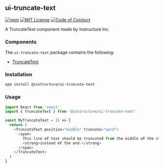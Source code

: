 ## ui-truncate-text

[![npm][npm]][npm-url]
[![MIT License][license-badge]][license]
[![Code of Conduct][coc-badge]][coc]

A TruncateText component made by Instructure Inc.

### Components

The `ui-truncate-text` package contains the following:

- [TruncateText](#TruncateText)

### Installation

```sh
npm install @instructure/ui-truncate-text
```

### Usage

```js
import React from 'react'
import { TruncateText } from '@instructure/ui-truncate-text'

const MyTruncateText = () => {
  return (
    <TruncateText position="middle" truncate="word">
      <span>
        This line of text should be truncated from the middle of the string{' '}
        <strong>instead of the end.</strong>
      </span>
    </TruncateText>
  )
}
```

[npm]: https://img.shields.io/npm/v/@instructure/ui-truncate-text.svg
[npm-url]: https://npmjs.com/package/@instructure/ui-truncate-text
[license-badge]: https://img.shields.io/npm/l/instructure-ui.svg?style=flat-square
[license]: https://github.com/instructure/instructure-ui/blob/master/LICENSE.md
[coc-badge]: https://img.shields.io/badge/code%20of-conduct-ff69b4.svg?style=flat-square
[coc]: https://github.com/instructure/instructure-ui/blob/master/CODE_OF_CONDUCT.md
